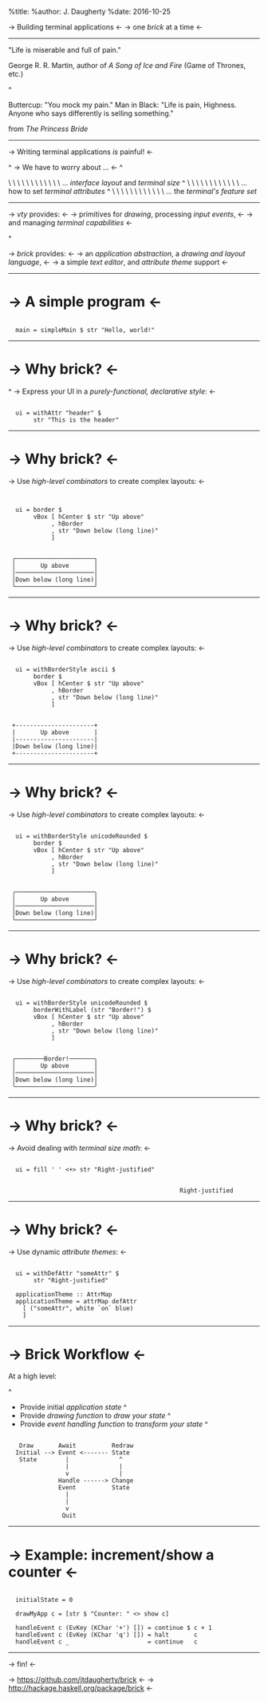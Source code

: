 %title:
%author: J. Daugherty
%date: 2016-10-25

-> Building terminal applications <-
-> one *brick* at a time <-

-------------------------------------------------

"Life is miserable and full of pain."

George R. R. Martin,
author of *A Song of Ice and Fire* (Game of Thrones, etc.)

^

Buttercup:
  "You mock my pain."
Man in Black:
  "Life is pain, Highness. Anyone who says differently is selling
   something."

from *The Princess Bride*

-------------------------------------------------

-> Writing terminal applications *is* painful! <-

^
-> We have to worry about ... <-
^

\ \ \ \ \ \ \ \ \ \ \ \ ... *interface layout* and *terminal size*
^
\ \ \ \ \ \ \ \ \ \ \ \ ... how to set *terminal attributes*
^
\ \ \ \ \ \ \ \ \ \ \ \ ... the *terminal's feature set*

-------------------------------------------------

-> *vty* provides: <-
-> primitives for *drawing*, processing *input events*, <-
-> and managing *terminal capabilities* <-

^

-> *brick* provides: <-
-> an *application abstraction*, a *drawing and layout language*, <-
-> a simple *text editor*, and *attribute theme* support <-

-------------------------------------------------

-> A simple program <-
======================

~~~~

  main = simpleMain $ str "Hello, world!"  

~~~~

-------------------------------------------------

-> Why brick? <-
================

^
-> Express your UI in a *purely-functional, declarative style*: <-

~~~

  ui = withAttr "header" $
       str "This is the header"

~~~

-------------------------------------------------

-> Why brick? <-
================

-> Use *high-level combinators* to create complex layouts: <-

~~~


  ui = border $
       vBox [ hCenter $ str "Up above"
            , hBorder
            , str "Down below (long line)"
            ]

~~~

~~~

 ┌──────────────────────┐
 │       Up above       │
 │──────────────────────│
 │Down below (long line)│
 └──────────────────────┘

~~~

-------------------------------------------------

-> Why brick? <-
================

-> Use *high-level combinators* to create complex layouts: <-

~~~

  ui = withBorderStyle ascii $
       border $
       vBox [ hCenter $ str "Up above"
            , hBorder
            , str "Down below (long line)"
            ]

~~~

~~~

 +----------------------+
 |       Up above       |
 |----------------------|
 |Down below (long line)|
 +----------------------+

~~~

-------------------------------------------------

-> Why brick? <-
================

-> Use *high-level combinators* to create complex layouts: <-

~~~

  ui = withBorderStyle unicodeRounded $
       border $
       vBox [ hCenter $ str "Up above"
            , hBorder
            , str "Down below (long line)"
            ]

~~~

~~~

 ╭──────────────────────╮
 │       Up above       │
 │──────────────────────│
 │Down below (long line)│
 ╰──────────────────────╯

~~~

-------------------------------------------------

-> Why brick? <-
================

-> Use *high-level combinators* to create complex layouts: <-

~~~

  ui = withBorderStyle unicodeRounded $
       borderWithLabel (str "Border!") $
       vBox [ hCenter $ str "Up above"
            , hBorder
            , str "Down below (long line)"
            ]

~~~

~~~

 ╭────────Border!───────╮
 │       Up above       │
 │──────────────────────│
 │Down below (long line)│
 ╰──────────────────────╯

~~~

-------------------------------------------------

-> Why brick? <-
================

-> Avoid dealing with *terminal size math*: <-

~~~

  ui = fill ' ' <+> str "Right-justified"

~~~

~~~

                                                Right-justified

~~~

-------------------------------------------------

-> Why brick? <-
================

-> Use dynamic *attribute themes*: <-

~~~

  ui = withDefAttr "someAttr" $
       str "Right-justified"

  applicationTheme :: AttrMap
  applicationTheme = attrMap defAttr
    [ ("someAttr", white `on` blue)
    ]

~~~
-------------------------------------------------

-> Brick Workflow <-
====================

At a high level:

^
- Provide initial *application state*
^
- Provide *drawing function* to *draw your state*
^
- Provide *event handling function* to *transform your state*
^

~~~

   Draw       Await          Redraw
  Initial --> Event <------- State
   State        |              ^
                |              |
                v              |
              Handle ------> Change
              Event          State
                |
                |
                v
               Quit

~~~

-------------------------------------------------

-> Example: increment/show a counter <-
=======================================

~~~

  initialState = 0

  drawMyApp c = [str $ "Counter: " <> show c]

  handleEvent c (EvKey (KChar '+') []) = continue $ c + 1  
  handleEvent c (EvKey (KChar 'q') []) = halt       c
  handleEvent c _                      = continue   c

~~~

-------------------------------------------------

-> fin! <-

-> https://github.com/jtdaugherty/brick <-
-> http://hackage.haskell.org/package/brick <-
